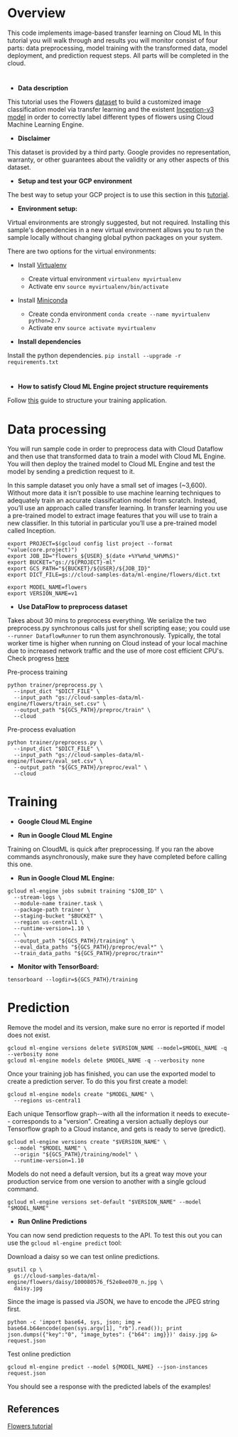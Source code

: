 # Overview
This code implements image-based transfer learning on Cloud ML
In this tutorial you will walk through and results you will monitor consist of four parts: data preprocessing, model training with the transformed data,
model deployment, and prediction request steps. All parts will be completed in the cloud.

#
* **Data description**

This tutorial uses the Flowers [dataset](https://storage.cloud.google.com/cloud-ml-data/img/flower_photos/all_data.csv) to build a customized image classification model via transfer learning and the existent [Inception-v3 model](https://www.tensorflow.org/tutorials/image_recognition) 
in order to correctly label different types of flowers using Cloud Machine Learning Engine.

* **Disclaimer**

This dataset is provided by a third party. Google provides no representation,
warranty, or other guarantees about the validity or any other aspects of this dataset.

* **Setup and test your GCP environment**

The best way to setup your GCP project is to use this section in this
[tutorial](https://cloud.google.com/ml-engine/docs/tensorflow/getting-started-training-prediction#set-up-your-gcp-project).

* **Environment setup:**

Virtual environments are strongly suggested, but not required. Installing this
sample's dependencies in a new virtual environment allows you to run the sample
locally without changing global python packages on your system.

There are two options for the virtual environments:

*   Install [Virtualenv](https://virtualenv.pypa.io/en/stable/) 
    *   Create virtual environment `virtualenv myvirtualenv`
    *   Activate env `source myvirtualenv/bin/activate`
*   Install [Miniconda](https://conda.io/miniconda.html)
    *   Create conda environment `conda create --name myvirtualenv python=2.7`
    *   Activate env `source activate myvirtualenv`

* **Install dependencies**

Install the python dependencies. `pip install --upgrade -r requirements.txt`

#

* **How to satisfy Cloud ML Engine project structure requirements**

Follow [this](https://cloud.google.com/ml-engine/docs/tensorflow/packaging-trainer#project-structure) guide to structure your training application.



# Data processing

You will run sample code in order to preprocess data with Cloud Dataflow and then use that transformed data to train a model with Cloud ML Engine. You will then deploy the trained model to Cloud ML Engine and test the model by sending a prediction request to it.

In this sample dataset you only have a small set of images (~3,600). Without more data it isn’t possible to use machine learning techniques to adequately train an accurate classification model from scratch. Instead, you’ll use an approach called transfer learning. In transfer learning you use a pre-trained model to extract image features that you will use to train a new classifier. In this tutorial in particular you’ll use a pre-trained model called Inception.

```
export PROJECT=$(gcloud config list project --format "value(core.project)")
export JOB_ID="flowers_${USER}_$(date +%Y%m%d_%H%M%S)"
export BUCKET="gs://${PROJECT}-ml"
export GCS_PATH="${BUCKET}/${USER}/${JOB_ID}"
export DICT_FILE=gs://cloud-samples-data/ml-engine/flowers/dict.txt

export MODEL_NAME=flowers
export VERSION_NAME=v1
```

* **Use DataFlow to preprocess dataset**

Takes about 30 mins to preprocess everything.  We serialize the two
preprocess.py synchronous calls just for shell scripting ease; you could use
`--runner DataflowRunner` to run them asynchronously.  Typically,
the total worker time is higher when running on Cloud instead of your local
machine due to increased network traffic and the use of more cost efficient
CPU's.  Check progress [here](https://console.cloud.google.com/dataflow)

Pre-process training

```
python trainer/preprocess.py \
  --input_dict "$DICT_FILE" \
  --input_path "gs://cloud-samples-data/ml-engine/flowers/train_set.csv" \
  --output_path "${GCS_PATH}/preproc/train" \
  --cloud
```  
  
Pre-process evaluation

```
python trainer/preprocess.py \
  --input_dict "$DICT_FILE" \
  --input_path "gs://cloud-samples-data/ml-engine/flowers/eval_set.csv" \
  --output_path "${GCS_PATH}/preproc/eval" \
  --cloud
```

  

# Training

* **Google Cloud ML Engine**


* **Run in Google Cloud ML Engine**

Training on CloudML is quick after preprocessing.  If you ran the above
commands asynchronously, make sure they have completed before calling this one.


* **Run in Google Cloud ML Engine:**

```
gcloud ml-engine jobs submit training "$JOB_ID" \
  --stream-logs \
  --module-name trainer.task \
  --package-path trainer \
  --staging-bucket "$BUCKET" \
  --region us-central1 \
  --runtime-version=1.10 \
  -- \
  --output_path "${GCS_PATH}/training" \
  --eval_data_paths "${GCS_PATH}/preproc/eval*" \
  --train_data_paths "${GCS_PATH}/preproc/train*"
```

* **Monitor with TensorBoard:**

```
tensorboard --logdir=${GCS_PATH}/training
```


# Prediction

Remove the model and its version, make sure no error is reported if model does not exist.
```
gcloud ml-engine versions delete $VERSION_NAME --model=$MODEL_NAME -q --verbosity none
gcloud ml-engine models delete $MODEL_NAME -q --verbosity none
```

Once your training job has finished, you can use the exported model to create a prediction server. To do this you first create a model:

```
gcloud ml-engine models create "$MODEL_NAME" \
  --regions us-central1
```


Each unique Tensorflow graph--with all the information it needs to execute--
corresponds to a "version".  Creating a version actually deploys our
Tensorflow graph to a Cloud instance, and gets is ready to serve (predict).

```
gcloud ml-engine versions create "$VERSION_NAME" \
  --model "$MODEL_NAME" \
  --origin "${GCS_PATH}/training/model" \
  --runtime-version=1.10
```

Models do not need a default version, but its a great way move your production
service from one version to another with a single gcloud command.

```
gcloud ml-engine versions set-default "$VERSION_NAME" --model "$MODEL_NAME"
```

* **Run Online Predictions**

You can now send prediction requests to the API. To test this out you can use the `gcloud ml-engine predict` tool:

Download a daisy so we can test online predictions.
```
gsutil cp \
  gs://cloud-samples-data/ml-engine/flowers/daisy/100080576_f52e8ee070_n.jpg \
  daisy.jpg
```

Since the image is passed via JSON, we have to encode the JPEG string first.

```
python -c 'import base64, sys, json; img = base64.b64encode(open(sys.argv[1], "rb").read()); print json.dumps({"key":"0", "image_bytes": {"b64": img}})' daisy.jpg &> request.json
```

Test online prediction

```
gcloud ml-engine predict --model ${MODEL_NAME} --json-instances request.json
```

You should see a response with the predicted labels of the examples!


## References

[Flowers tutorial](https://cloud.google.com/ml-engine/docs/tensorflow/flowers-tutorial)

